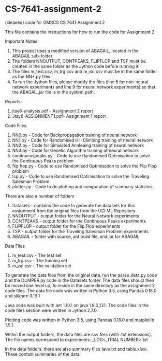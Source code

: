 # CS-7641-assignment-2
(cleaned) code for OMSCS CS 7641 Assignment 2

This file contains the instructions for how to run the code for Assignment 2

Important Notes
1) This project uses a modified version of ABAGAIL, located in the ABAGAIL sub-folder
2) The folders NNOUTPUT, CONTPEAKS, FLIPFLOP and TSP must be created in the same folder as the Jython code before running it.
3) The files m_test.csv, m_trg.csv and m_val.csv  must be in the same folder as the NN*.py files
4) To run the Jython files, please modify the files (line 5 for non-neural network experiments and line 9 for neural network experiments) so that the ABAGAIL.jar file is in the system path.

Reports:
1) jtay6-analysis.pdf - Assignment 2 report
2) Jtay6-ASSIGNMENT1.pdf- Assignment 1 report

Code Files: 
1) NN0.py - Code for Backpropagation training of neural network
2) NN1.py - Code for Randomised Hill Climbing training of neural network
3) NN2.py - Code for Simulated Annleaing training of neural network
4) NN3.py - Code for Genetic Algorithm training of neural network
5) continuouspeaks.py - Code to use Randomised Optimisation to solve the Continuous Peaks problem
5) flip flop.py - Code to use Randomised Optimisation to solve the Flip Flop problem
6) tsp.py - Code to use Randomised Optimisation to solve the Traveling Salesman Problem
7) plotter.py - Code to do plotting and computation of summary statistics

There are also a number of folders
1) Datasets - contains the code to generate the datasets for this assignment from the original files from the UCI ML Repository
2) NNOUTPUT - output folder for the Neural Network experiments
3) CONTPEAKS - output folder for the Continuous Peaks experiments
4) FLIPFLOP - output folder for the Flip Flop experiments
5) TSP - output folder for the Traveling Salesman Problem experiments
6) ABAGAIL - folder with source, ant build file, and jar for ABAGAIL

Data Files
1) m_test.csv - The test set
2) m_trg.csv - The training set
3) m_val.csv - The validation set

To generate the data files from the original data, run the parse_data.py code and the DUMPER.py code in the Datasets folder. The data files should then be moved one level up, to reside in the same directory as the assignment 2 code files.
The data file code was written in Python 3.5, using Pandas 0.18.0 and sklearn 0.19.1

Java code was built with ant 1.10.1 on java 1.8.0_121. 
The code files in the code files section were written in Jython 2.7.0. 

Plotting code was  written in Python 3.5, using Pandas 0.18.0 and matplotlib 1.5.1

Within the output folders, the data files are csv files (with .txt extensions). The file names correspond to experiments:
<ALGORITHM><PARAMETERS>_LOG<_TRIAL NUMBER>.txt

In the data folders, there are also summary files (ave.txt and table.xlsx). These contain summaries of the data.
